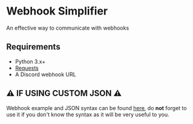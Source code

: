 # Webhook Simplifier

 An effective way to communicate with webhooks

## Requirements

- Python 3.x+
- [Requests](https://pypi.org/project/requests/)
- A Discord webhook URL

## ⚠️ IF USING CUSTOM JSON ⚠️

Webhook example and JSON syntax can be found [here](https://birdie0.github.io/discord-webhooks-guide/discord_webhook.html), do **not** forget to use it if you don't know the syntax as it will be very useful to you.
